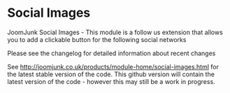 Social Images
========
JoomJunk Social Images - This module is a follow us extension that allows you to add a clickable button for the following social networks

Please see the changelog for detailed information about recent changes

See http://joomjunk.co.uk/products/module-home/social-images.html for the latest stable version of the code. This github version will contain the latest version of the code - however this may still be a work in progress.
